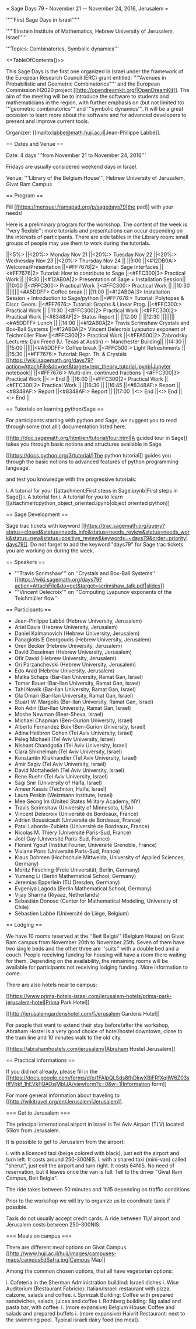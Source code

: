 = Sage Days 79 - November 21 -- November 24, 2016, Jerusalem =

'''''First Sage Days in Israel'''''

'''''Einstein Institute of Mathematics, Hebrew University of Jerusalem, Israel'''''

'''Topics: Combinatorics, Symbolic dynamics'''

<<TableOfContents()>>

This Sage Days is the first one organized in Israel under the framework of the European Research Council (ERC) grant entitled: '''“Avenues in Probabilistic and Geometric Combinatorics”''' and the European Commission H2020 project [[http://opendreamkit.org/|OpenDreamKit]]. The aim of the meeting will be to introduce the software to students and mathematicians in the region, with further emphasis on (but not limited to) '''geometric combinatorics''' and '''symbolic dynamics'''. It will be a great occasion to learn more about the software and for advanced developers to present and improve current tools.

Organizer: [[mailto:labbe@math.huji.ac.il|Jean-Philippe Labbé]]. 

== Dates and Venue ==

Date: 4 days '''from November 21 to November 24, 2016'''

Fridays are usually considered weekend days in Israel.

Venue: '''Library of the Belgium House''', Hebrew University of Jerusalem, Givat Ram Campus

== Program ==

Fill [[https://mensuel.framapad.org/p/sagedays79|the pad]] with your needs!

Here is a preliminary program for the workshop. The content of the week is ''very flexible'': more tutorials and presentations can occur depending on the interests of participants. There are side tables in the Library room: small groups of people may use them to work during the tutorials.

||<5%>   ||<20%:> Monday Nov 21 ||<20%:> Tuesday Nov 22 ||<20%:> Wednesday Nov 23 ||<20%:> Thursday Nov 24 ||
||9:00   ||<#12DB0A:> Welcome/Presentation ||<#FF7676|2> Tutorial: Sage Interfaces ||<#FF7676|2> Tutorial: How to contribute to Sage ||<#FFC300|3> Practical Work ||
||9:30   ||<#12AB0A|2> Presentation of Sage + Installation Session||
||10:00  ||<#FFC300:> Practical Work ||<#FFC300:> Practical Work ||
||10:30  ||||||||<#A5DDFF> Coffee break ||
||11:00  ||<#12AB0A|3> Installation Session + Introduction to Sage/python ||<#FF7676:> Tutorial: Polytopes & Discr. Geom. ||<#FF7676:> Tutorial: Graphs & Linear Prog. ||<#FFC300:> Practical Work ||
||11:30  ||<#FFC300|2> Practical Work ||<#FFC300|2> Practical Work ||<#8348AF|2> Status Report ||
||12:00  ||
||12:30  ||||||||<#A5DDFF> Lunch ||
||14:00  ||<#12AB0A|2> Travis Scrimshaw Crystals and Box-Ball Systems ||<#12AB0A|2> Vincent Delecroix Lyapunov exponent of Teichmüller Flow ||<#FFC300|2> Practical Work ||<#FFA500|2> Zabrodsky Lectures: Dan Freed (U. Texas at Austin) -- Manchester Building||
||14:30  ||
||15:00  ||||||<#A5DDFF> Coffee break ||<#FFC500:> Light Refreshments ||
||15:30  ||<#FF7676:> Tutorial: Repr. Th. & Crystals [[https://wiki.sagemath.org/days79?action=AttachFile&do=get&target=repr_theory_tutorial.ipynb|Jupyter notebook]] ||<#FF7676:> Multi-dim. continued fractions ||<#FFC300|3> Practical Work ||<:> End ||
||16:00  ||<#FFC300|2> Practical Work ||<#FFC300|2> Practical Work ||
||16:30  ||
||16:45  ||<#8348AF:> Report ||<#8348AF:> Report ||<#8348AF:> Report ||
||17:00  ||<:> End ||<:> End ||<:> End ||

== Tutorials on learning python/Sage ==

For participants starting with python and Sage, we suggest you to read through some (not all!) documentation listed here.

[[http://doc.sagemath.org/html/en/tutorial/tour.html|A guided tour in Sage]] takes you through basic notions and structures available in Sage.

[[https://docs.python.org/3/tutorial/|The python tutorial]] guides you through the basic notions to advanced features of python programming language.

and test you knowledge with the progressive tutorials:

 i. A tutorial for your [[attachment:First steps in Sage.ipynb|First steps in Sage]]
 i. A tutorial for
 i. A tutorial for you to learn [[attachment:python_object_oriented.ipynb|object oriented python]]

== Sage Development ==

Sage trac tickets with keyword [[https://trac.sagemath.org/query?status=closed&status=needs_info&status=needs_review&status=needs_work&status=new&status=positive_review&keywords=~days79&order=priority|days79]]. Do not forget to add the keyword "days79" for Sage trac tickets you are working on during the week.

== Speakers ==

 * '''Travis Scrimshaw''' on ''Crystals and Box-Ball Systems'' [[https://wiki.sagemath.org/days79?action=AttachFile&do=get&target=scrimshaw_talk.pdf|slides]]
 * '''Vincent Delecroix''' on ''Computing Lyapunov exponents of the Teichmüller flow''

== Participants ==

 * Jean-Philippe Labbé (Hebrew University, Jerusalem)
 * Ariel Davis (Hebrew University, Jerusalem)
 * Daniel Kalmanovich (Hebrew University, Jerusalem)
 * Panagiotis E Georgoudis (Hebrew University, Jerusalem)
 * Oren Becker (Hebrew University, Jerusalem)
 * David Zisselman (Hebrew University, Jerusalem)
 * Ofir David (Hebrew University, Jerusalem)
 * Ori	Parzanchevski (Hebrew University, Jerusalem)
 * Edo Arad (Hebrew University, Jerusalem)
 * Malka Schaps (Bar-Ilan University, Ramat Gan, Israel)
 * Tomer Bauer (Bar-Ilan University, Ramat Gan, Israel)
 * Tahl Nowik (Bar-Ilan University, Ramat Gan, Israel)
 * Ola Omari (Bar-Ilan University, Ramat Gan, Israel)
 * Stuart W. Margolis (Bar-Ilan University, Ramat Gan, Israel)
 * Ron Adin (Bar-Ilan University, Ramat Gan, Israel)
 * Moshe Newman (Beer-Sheva, Israel)
 * Michael Chapman (Ben-Gurion University, Israel)
 * Alberto Fernandez Boix (Ben-Gurion University, Israel)
 * Adina Heilbron Cohen (Tel Aviv University, Israel)
 * Peleg Michaeli (Tel Aviv University, Israel)
 * Nishant Chandgotia (Tel Aviv University, Israel)
 * Clara Shikhelman (Tel Aviv University, Israel)
 * Konstantin Kliakhandler (Tel Aviv University, Israel)
 * Amir Sagiv (Tel Aviv University, Israel)
 * David Mottahedèh (Tel Aviv University, Israel)
 * Rene	Ruehr (Tel Aviv University, Israel)
 * Sagi Snir (University of Haifa, Israel)
 * Ameer Kassis (Technion, Haifa, Israel)
 * Laura Peskin (Weizmann Institute, Israel)
 * Mee Seong Im (United States Military Academy, NY)
 * Travis Scrimshaw (University of Minnesota, USA)
 * Vincent Delecroix (Université de Bordeaux, France)
 * Adrien Boussicault (Université de Bordeaux, France)
 * Patxi Laborde-Zubieta (Université de Bordeaux, France)
 * Nicolas M. Thiery (Université Paris-Sud, France)
 * Joël Gay (Université Paris-Sud, France)
 * Florent Ygouf (Institut Fourier, Université Grenoble, France)
 * Viviane Pons (Université Paris-Sud, France)
 * Klaus Dohmen (Hochschule Mittweida, University of Applied Sciences, Germany)
 * Moritz Firsching (Freie Universität, Berlin, Germany)
 * Yumeng Li (Berlin Mathematical School, Germany)
 * Jeremias Epperlein (TU Dresden, Germany)
 * Evgeniya Lagoda (Berlin Mathematical School, Germany)
 * Vijay Sharma (Riyaaz, Netherlands)
 * Sebastián Donoso (Center for Mathematical Modeling, University of Chile)
 * Sébastien Labbé (Université de Liège, Belgium)

== Lodging ==

We have 10 rooms reserved at the ''Beit Belgia'' (Belgium House) on Givat Ram campus from November 20th to November 25th. Seven of them have two single beds and the other three are ''suits'' with a double bed and a couch. People receiving funding for housing will have a room there waiting for them. Depending on the availability, the remaining rooms will be available for participants not receiving lodging funding. More information to come.

There are also hotels near to campus:

[[https://www.prima-hotels-israel.com/jerusalem-hotels/prima-park-jerusalem-hotel|Prima Park Hotel]]

[[http://jerusalemgardenshotel.com/|Jerusalem Gardens Hotel]]

For people that want to extend their stay before/after the workshop, Abraham Hostel is a very good choice of hotel/hostel downtown, close to the tram line and 10 minutes walk to the old city.

[[https://abrahamhostels.com/jerusalem/|Abraham Hostel Jerusalem]]

== Practical informations ==

If you did not already, please fill in the [[https://docs.google.com/forms/d/e/1FAIpQLSds8fhDkwXBiFRfXqlIW6Z03slffVhkf_1hEVkFQAOsjMbIJA/viewform?c=0&w=1|Information form]]

For more general information about traveling to [[http://wikitravel.org/en/Jerusalem|Jerusalem]].

=== Get to Jerusalem ===

The principal international airport in Israel is Tel Aviv Airport (TLV) located 55km from Jerusalem.

It is possible to get to Jerusalem from the airport:

 i. with a licenced taxi (beige colored with black), just exit the airport and turn left. It costs around 250-300NIS.
 i. with a shared taxi (mini-van) called "sherut", just exit the airport and turn right. It costs 64NIS. No need of reservation, but it leaves once the van is full. Tell to the driver "Givat Ram Campus, Beit Belgia".

The ride takes between 50 minutes and 1h15 depending on traffic conditions

Prior to the workshop we will try to organize us to coordinate taxis if possible.

Taxis do not usually accept credit cards. A ride between TLV airport and Jerusalem costs between 250-300NIS.

=== Meals on campus ===

There are different meal options on Givat Campus. [[http://www.huji.ac.il/huji/images/campuses-maps/campusEdSafra.jpg|Campus Map]]

Among the common chosen options, that all have vegetarian options:

 i. Cafeteria in the Sherman Administration buildind: Israeli dishes
 i. Wise Auditorium (Restaurant Fabricio): Italian/Israeli restaurant with pizza, calzone, salads and coffee.
 i. Sprinzak Building: Coffee with prepared sandwiches, salads, juices and coffee
 i. Rothberg building: Big salad and pasta bar, with coffee.
 i. (more expansive) Belgium House: Coffee and salads and prepared buffets 
 i. (more expansive) Haivrit Restaurant: next to the swimming pool. Typical israeli dairy food (no meat).

